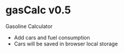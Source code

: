 # gasCalc v0.5
Gasoline Calculator

* Add cars and fuel consumption
* Cars will be saved in browser local storage

